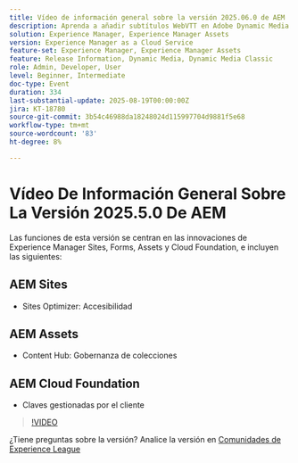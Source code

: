 ```yaml
---
title: Vídeo de información general sobre la versión 2025.06.0 de AEM
description: Aprenda a añadir subtítulos WebVTT en Adobe Dynamic Media Classic para mejorar la accesibilidad, la SEO y el alcance global de sus vídeos.
solution: Experience Manager, Experience Manager Assets
version: Experience Manager as a Cloud Service
feature-set: Experience Manager, Experience Manager Assets
feature: Release Information, Dynamic Media, Dynamic Media Classic
role: Admin, Developer, User
level: Beginner, Intermediate
doc-type: Event
duration: 334
last-substantial-update: 2025-08-19T00:00:00Z
jira: KT-18780
source-git-commit: 3b54c46988da18248024d115997704d9881f5e68
workflow-type: tm+mt
source-wordcount: '83'
ht-degree: 8%

---
```



# Vídeo De Información General Sobre La Versión 2025.5.0 De AEM

Las funciones de esta versión se centran en las innovaciones de Experience Manager Sites, Forms, Assets y Cloud Foundation, e incluyen las siguientes:

## AEM Sites

* Sites Optimizer: Accesibilidad

## AEM Assets

* Content Hub: Gobernanza de colecciones

## AEM Cloud Foundation

* Claves gestionadas por el cliente

>[!VIDEO](https://video.tv.adobe.com/v/3470881/?learn=on&enablevpops&captions=spa)

¿Tiene preguntas sobre la versión?  Analice la versión en [Comunidades de Experience League](https://adobe.ly/41aKNSd)
